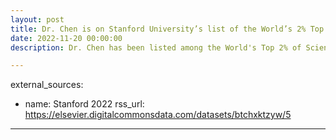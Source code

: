 ```yaml
---
layout: post
title: Dr. Chen is on Stanford University’s list of the World’s 2% Top Cited Scientists!
date: 2022-11-20 00:00:00
description: Dr. Chen has been listed among the World's Top 2% of Scientists for career-long and single-year impacts (compiled by John P.A. Ioannidis, Stanford University) in the subfield of Information and Communication Technologies.

---
```

external_sources:
  - name: Stanford 2022
    rss_url: https://elsevier.digitalcommonsdata.com/datasets/btchxktzyw/5
---
